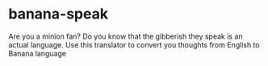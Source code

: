 # banana-speak
Are you a minion fan? Do you know that the gibberish they speak is an actual language. Use this translator to convert you thoughts from English to Banana language
